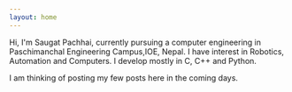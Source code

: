 ```yaml
---
layout: home
---
```

Hi, I'm Saugat Pachhai, currently pursuing a computer engineering in Paschimanchal Engineering Campus,IOE, Nepal. I have interest in Robotics, Automation and Computers. I develop mostly in C, C++ and Python. 

I am thinking of posting my few posts here in the coming days.
